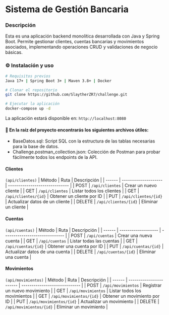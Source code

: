 # Sistema de Gestión Bancaria

### Descripción
Esta es una aplicación backend monolítica desarrollada con Java y Spring Boot. Permite gestionar clientes, cuentas bancarias y movimientos asociados, implementando operaciones CRUD y validaciones de negocio básicas.

### ⚙ Instalación y uso
```bash
# Requisitos previos
Java 17+ | Spring Boot 3+ | Maven 3.8+ | Docker

# Clonar el repositorio
git clone https://github.com/SlaytherZR7/challenge.git

# Ejecutar la aplicación
docker-compose up -d
```
La aplicación estará disponible en:
````http://localhost:8080````

#### 📁 En la raíz del proyecto encontrarás los siguientes archivos útiles:

- BaseDatos.sql: Script SQL con la estructura de las tablas necesarias para la base de datos.
- Challenge.postman_collection.json: Colección de Postman para probar fácilmente todos los endpoints de la API.

#### Clientes
```(api/clientes)```
| Método | Ruta                 | Descripción                    |
| ------ | -------------------- | ------------------------------ |
| POST   | `/api/clientes`      | Crear un nuevo cliente         |
| GET    | `/api/clientes`      | Listar todos los clientes      |
| GET    | `/api/clientes/{id}` | Obtener un cliente por ID      |
| PUT    | `/api/clientes/{id}` | Actualizar datos de un cliente |
| DELETE | `/api/clientes/{id}` | Eliminar un cliente            |


#### Cuentas
```(api/cuentas)```
| Método | Ruta                | Descripción                    |
| ------ | ------------------- | ------------------------------ |
| POST   | `/api/cuentas`      | Crear una nueva cuenta         |
| GET    | `/api/cuentas`      | Listar todas las cuentas       |
| GET    | `/api/cuentas/{id}` | Obtener una cuenta por ID      |
| PUT    | `/api/cuentas/{id}` | Actualizar datos de una cuenta |
| DELETE | `/api/cuentas/{id}` | Eliminar una cuenta            |

#### Movimientos
```(api/movimientos)```
| Método | Ruta                    | Descripción                   |
| ------ | ----------------------- | ----------------------------- |
| POST   | `/api/movimientos`      | Registrar un nuevo movimiento |
| GET    | `/api/movimientos`      | Listar todos los movimientos  |
| GET    | `/api/movimientos/{id}` | Obtener un movimiento por ID  |
| PUT    | `/api/movimientos/{id}` | Actualizar un movimiento      |
| DELETE | `/api/movimientos/{id}` | Eliminar un movimiento        |
